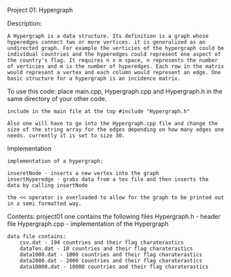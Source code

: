 Project 01: Hypergraph

Description:

	A Hypergraph is a data structure. Its definition is a graph whose hyperedges connect two or more vertices. it is generalized as an undirected graph. For example the verticies of the hypergraph could be individual countries and the hyperedges could represent one aspect of the country's flag. It requires n x m space, n represents the number of verticies and m is the number of hyperedges. Each row in the matrix would represent a vertex and each column would represent an edge. One basic structure for a hypergraph is an incidence matrix. 

To use this code:
	place main.cpp, Hypergraph.cpp and Hypergraph.h in the same directory of your other code. 

	include in the main file at the top #include "Hypergraph.h"

	Also one will have to go into the Hypergraph.cpp file and change the size of the string array for the edges depending on how many edges one needs. currently it is set to size 30.  

Implementation 

	implementation of a hypergraph:

	inseretNode - inserts a new vertex into the graph
	insertHyperedge - grabs data from a tex file and then inserts the 					  data by calling insertNode

	the << operator is overloaded to allow for the graph to be printed out in a semi formatted way. 

Contents:
	project01 one contains the following files
		Hypergraph.h - header file 
		Hypergraph.cpp - implementation of the Hypergraph

	data file contains:
		csv.dat - 194 countries and their flag charaterastics
		dataTen.dat - 10 countries and their flag charaterastics
		data1000.dat - 1000 countries and their flag charaterastics
		data2000.dat - 2000 countries and their flag charaterastics
		data10000.dat - 10000 countries and their flag charaterastics